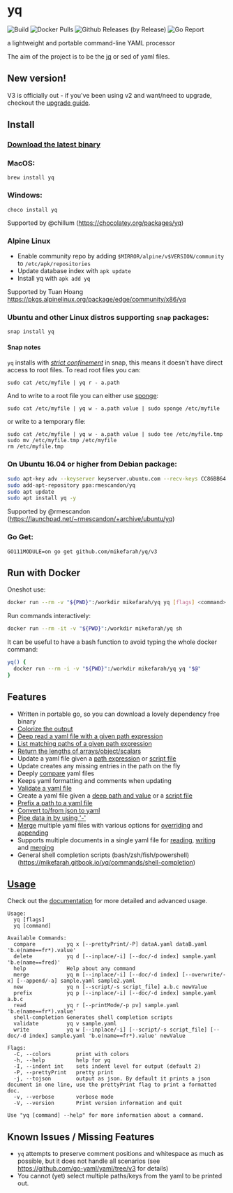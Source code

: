 # yq

![Build](https://github.com/mikefarah/yq/workflows/Build/badge.svg)  ![Docker Pulls](https://img.shields.io/docker/pulls/mikefarah/yq.svg) ![Github Releases (by Release)](https://img.shields.io/github/downloads/mikefarah/yq/total.svg) ![Go Report](https://goreportcard.com/badge/github.com/mikefarah/yq)


a lightweight and portable command-line YAML processor

The aim of the project is to be the [jq](https://github.com/stedolan/jq) or sed of yaml files.

## New version!
V3 is officially out - if you've been using v2 and want/need to upgrade, checkout the [upgrade guide](https://mikefarah.gitbook.io/yq/upgrading-from-v2).

## Install

### [Download the latest binary](https://github.com/mikefarah/yq/releases/latest)

### MacOS:
```
brew install yq
```

### Windows:
```
choco install yq
```
Supported by @chillum (https://chocolatey.org/packages/yq)

### Alpine Linux
- Enable community repo by adding ```$MIRROR/alpine/v$VERSION/community``` to ```/etc/apk/repositories```
- Update database index with ```apk update```
- Install yq with ```apk add yq```

Supported by Tuan Hoang
https://pkgs.alpinelinux.org/package/edge/community/x86/yq


### Ubuntu and other Linux distros supporting `snap` packages:
```
snap install yq
```

#### Snap notes
`yq` installs with [_strict confinement_](https://docs.snapcraft.io/snap-confinement/6233) in snap, this means it doesn't have direct access to root files. To read root files you can:

```
sudo cat /etc/myfile | yq r - a.path
```

And to write to a root file you can either use [sponge](https://linux.die.net/man/1/sponge):
```
sudo cat /etc/myfile | yq w - a.path value | sudo sponge /etc/myfile
```
or write to a temporary file:
```
sudo cat /etc/myfile | yq w - a.path value | sudo tee /etc/myfile.tmp
sudo mv /etc/myfile.tmp /etc/myfile
rm /etc/myfile.tmp
```

### On Ubuntu 16.04 or higher from Debian package:
```sh
sudo apt-key adv --keyserver keyserver.ubuntu.com --recv-keys CC86BB64
sudo add-apt-repository ppa:rmescandon/yq
sudo apt update
sudo apt install yq -y
```
Supported by @rmescandon (https://launchpad.net/~rmescandon/+archive/ubuntu/yq)

### Go Get:
```
GO111MODULE=on go get github.com/mikefarah/yq/v3
```

## Run with Docker

Oneshot use:

```bash
docker run --rm -v "${PWD}":/workdir mikefarah/yq yq [flags] <command> FILE...
```

Run commands interactively:

```bash
docker run --rm -it -v "${PWD}":/workdir mikefarah/yq sh
```

It can be useful to have a bash function to avoid typing the whole docker command:

```bash
yq() {
  docker run --rm -i -v "${PWD}":/workdir mikefarah/yq yq "$@"
}
```

## Features
- Written in portable go, so you can download a lovely dependency free binary
- [Colorize the output](https://mikefarah.gitbook.io/yq/usage/output-format#colorize-output)
- [Deep read a yaml file with a given path expression](https://mikefarah.gitbook.io/yq/commands/read#basic)
- [List matching paths of a given path expression](https://mikefarah.gitbook.io/yq/commands/read#path-only)
- [Return the lengths of arrays/object/scalars](https://mikefarah.gitbook.io/yq/commands/read#printing-length-of-the-results)
- Update a yaml file given a [path expression](https://mikefarah.gitbook.io/yq/commands/write-update#basic) or [script file](https://mikefarah.gitbook.io/yq/commands/write-update#basic)
- Update creates any missing entries in the path on the fly
- Deeply [compare](https://mikefarah.gitbook.io/yq/commands/compare) yaml files
- Keeps yaml formatting and comments when updating
- [Validate a yaml file](https://mikefarah.gitbook.io/yq/commands/validate)
- Create a yaml file given a [deep path and value](https://mikefarah.gitbook.io/yq/commands/create#creating-a-simple-yaml-file) or a [script file](https://mikefarah.gitbook.io/yq/commands/create#creating-using-a-create-script)
- [Prefix a path to a yaml file](https://mikefarah.gitbook.io/yq/commands/prefix)
- [Convert to/from json to yaml](https://mikefarah.gitbook.io/yq/usage/convert)
- [Pipe data in by using '-'](https://mikefarah.gitbook.io/yq/commands/read#from-stdin)
- [Merge](https://mikefarah.gitbook.io/yq/commands/merge) multiple yaml files with various options for [overriding](https://mikefarah.gitbook.io/yq/commands/merge#overwrite-values) and [appending](https://mikefarah.gitbook.io/yq/commands/merge#append-values-with-arrays)
- Supports multiple documents in a single yaml file for [reading](https://mikefarah.gitbook.io/yq/commands/read#multiple-documents), [writing](https://mikefarah.gitbook.io/yq/commands/write-update#multiple-documents) and [merging](https://mikefarah.gitbook.io/yq/commands/merge#multiple-documents)
- General shell completion scripts (bash/zsh/fish/powershell) (https://mikefarah.gitbook.io/yq/commands/shell-completion)

## [Usage](https://mikefarah.gitbook.io/yq/)

Check out the [documentation](https://mikefarah.gitbook.io/yq/) for more detailed and advanced usage.

```
Usage:
  yq [flags]
  yq [command]

Available Commands:
  compare          yq x [--prettyPrint/-P] dataA.yaml dataB.yaml 'b.e(name==fr*).value'
  delete           yq d [--inplace/-i] [--doc/-d index] sample.yaml 'b.e(name==fred)'
  help             Help about any command
  merge            yq m [--inplace/-i] [--doc/-d index] [--overwrite/-x] [--append/-a] sample.yaml sample2.yaml
  new              yq n [--script/-s script_file] a.b.c newValue
  prefix           yq p [--inplace/-i] [--doc/-d index] sample.yaml a.b.c
  read             yq r [--printMode/-p pv] sample.yaml 'b.e(name==fr*).value'
  shell-completion Generates shell completion scripts
  validate         yq v sample.yaml
  write            yq w [--inplace/-i] [--script/-s script_file] [--doc/-d index] sample.yaml 'b.e(name==fr*).value' newValue

Flags:
  -C, --colors        print with colors
  -h, --help          help for yq
  -I, --indent int    sets indent level for output (default 2)
  -P, --prettyPrint   pretty print
  -j, --tojson        output as json. By default it prints a json document in one line, use the prettyPrint flag to print a formatted doc.
  -v, --verbose       verbose mode
  -V, --version       Print version information and quit

Use "yq [command] --help" for more information about a command.
```

## Known Issues / Missing Features
- `yq` attempts to preserve comment positions and whitespace as much as possible, but it does not handle all scenarios (see https://github.com/go-yaml/yaml/tree/v3 for details)
- You cannot (yet) select multiple paths/keys from the yaml to be printed out.
